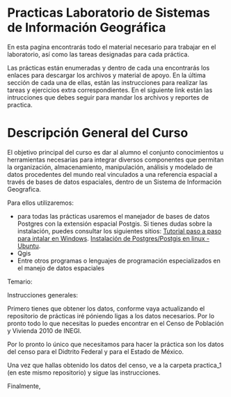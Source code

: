 Practicas Laboratorio de Sistemas de Información Geográfica 
=============

En esta pagina encontrarás todo el material necesario para trabajar en el laboratorio, así como las tareas designadas para cada práctica. 

Las prácticas están enumeradas y dentro de cada una encontrarás los enlaces para descargar los archivos y material de apoyo. En la última sección de cada una de ellas, están las instrucciones para realizar las tareas y ejercicios extra correspondientes. En el siguiente link están las intrucciones que debes seguir para mandar los archivos y reportes de practica. 

Descripción General del Curso 
=============

El objetivo principal del curso es dar al alumno el conjunto conocimientos u herramientas necesarias para integrar diversos componentes que permitan la organización, almacenamiento, manipulación, análisis y modelado de datos procedentes del mundo real  vinculados a una referencia espacial a través de bases de datos espaciales, dentro de un Sistema de Información Geografica.

Para ellos utilizaremos: 
* para todas las prácticas usaremos el manejador de bases de datos Postgres con la extensión espacial Postgis. Si tienes dudas sobre la instalación,
puedes consultar los siguientes sitios:
[Tutorial paso a paso para intalar en Windows](http://workshops.boundlessgeo.com/postgis-intro/installation.html).
[Instalación de Postgres/Postgis en linux -Ubuntu](https://computingforgeeks.com/install-postgresql-11-on-ubuntu-18-04-ubuntu-16-04/).
* Qgis 
* Entre otros programas o lenguajes de programación especializados en el manejo de datos espaciales 

Temario: 



Instrucciones generales:

Primero tienes que obtener los datos, conforme vaya actualizando el repositorio de prácticas iré póniendo ligas a los datos necesarios. Por lo pronto todo lo que necesitas lo puedes encontrar en el Censo de Población y Vivienda 2010 de INEGI.

Por lo pronto lo único que necesitamos para hacer la práctica son los datos del censo para el Didtrito Federal y para el Estado de México.

Una vez que hallas obtenido los datos del censo, ve a la carpeta practica_1 (en este mismo repositorio) y sigue las instrucciones.

Finalmente, 
